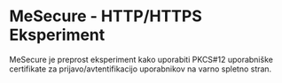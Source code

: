 # MeSecure - HTTP/HTTPS Eksperiment

MeSecure je preprost eksperiment kako uporabiti PKCS#12 uporabniške certifikate
za prijavo/avtentifikacijo uporabnikov na varno spletno stran.

